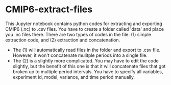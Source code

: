 # CMIP6-extract-files

This Jupyter notebook contains python codes for extracting and exporting CMIP6 (.nc) to .csv files. You have to create a folder called 'data' and place you .nc files there. There are two types of codes in the file: (1) simple extraction code, and (2) extraction and concatenation. 

* The (1) will automatically read files in the folder and export to .csv file. However, it won't concatenate mulitple periods into a single file. 
* The (2) is a slightly more complicated. You may have to edit the code slightly, but the benefit of this one is that it will concatenate files that got broken up to multiple period intervals. You have to specify all variables, experiment id, model, variance, and time period manually.
